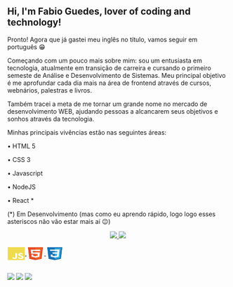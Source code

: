 ## Hi, I'm Fabio Guedes, lover of coding and technology!

Pronto! Agora que já gastei meu inglês no título, vamos seguir em português 😁

Começando com um pouco mais sobre mim: sou um entusiasta em tecnologia, atualmente em transição de carreira e cursando o primeiro semeste de Análise e Desenvolvimento de Sistemas. Meu principal objetivo é me aprofundar cada dia mais na área de frontend através de cursos, webnários, palestras e livros.

Também tracei a meta de me tornar um grande nome no mercado de desenvolvimento WEB, ajudando pessoas a alcancarem seus objetivos e sonhos através da tecnologia. 

Minhas principais vivências estão nas seguintes áreas:

• HTML 5

• CSS 3

• Javascript

• NodeJS

• React *

(*) Em Desenvolvimento (mas como eu aprendo rápido, logo logo esses asteriscos não vão estar mais aí 😉)


<div align="center">
  <a href="https://github.com/fabioguedesj">
  <img height="180em" src="https://github-readme-stats.vercel.app/api?username=fabioguedesj&show_icons=true&theme=gotham&include_all_commits=true&count_private=true"/>
  <img height="180em" src="https://github-readme-stats.vercel.app/api/top-langs/?username=fabioguedesj&layout=compact&langs_count=7&theme=gotham"/>
</div>
<div style="display: inline_block"><br>
  <img align="center" alt="Fabio-Js" height="30" width="40" src="https://raw.githubusercontent.com/devicons/devicon/master/icons/javascript/javascript-plain.svg">
  <img align="center" alt="Fabio-HTML" height="30" width="40" src="https://raw.githubusercontent.com/devicons/devicon/master/icons/html5/html5-original.svg">
  <img align="center" alt="Fabio-CSS" height="30" width="40" src="https://raw.githubusercontent.com/devicons/devicon/master/icons/css3/css3-original.svg">
</div>
  
  ##
 
<div> 
  <a href="https://instagram.com/fabio.guedesj" target="_blank"><img src="https://img.shields.io/badge/-Instagram-%23E4405F?style=for-the-badge&logo=instagram&logoColor=white" target="_blank"></a>
  <a href = "mailto:fabioaz.guedes@hotmail.com"><img src="https://img.shields.io/badge/-Gmail-%23333?style=for-the-badge&logo=gmail&logoColor=white" target="_blank"></a>
  <a href="https://www.linkedin.com/in/fabioguedesj" target="_blank"><img src="https://img.shields.io/badge/-LinkedIn-%230077B5?style=for-the-badge&logo=linkedin&logoColor=white" target="_blank"></a> 

</div>
